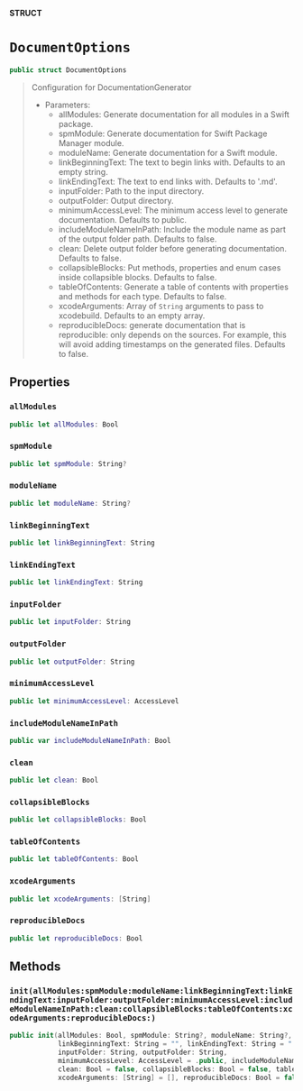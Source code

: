 **STRUCT**

# `DocumentOptions`

```swift
public struct DocumentOptions
```

> Configuration for DocumentationGenerator
>
> - Parameters:
>   - allModules: Generate documentation for all modules in a Swift package.
>   - spmModule: Generate documentation for Swift Package Manager module.
>   - moduleName: Generate documentation for a Swift module.
>   - linkBeginningText: The text to begin links with. Defaults to an empty string.
>   - linkEndingText: The text to end links with. Defaults to '.md'.
>   - inputFolder: Path to the input directory.
>   - outputFolder: Output directory.
>   - minimumAccessLevel: The minimum access level to generate documentation. Defaults to public.
>   - includeModuleNameInPath: Include the module name as part of the output folder path. Defaults to false.
>   - clean: Delete output folder before generating documentation. Defaults to false.
>   - collapsibleBlocks: Put methods, properties and enum cases inside collapsible blocks. Defaults to false.
>   - tableOfContents: Generate a table of contents with properties and methods for each type. Defaults to false.
>   - xcodeArguments: Array of `String` arguments to pass to xcodebuild. Defaults to an empty array.
>   - reproducibleDocs: generate documentation that is reproducible: only depends on the sources.
>     For example, this will avoid adding timestamps on the generated files. Defaults to false.

## Properties
### `allModules`

```swift
public let allModules: Bool
```

### `spmModule`

```swift
public let spmModule: String?
```

### `moduleName`

```swift
public let moduleName: String?
```

### `linkBeginningText`

```swift
public let linkBeginningText: String
```

### `linkEndingText`

```swift
public let linkEndingText: String
```

### `inputFolder`

```swift
public let inputFolder: String
```

### `outputFolder`

```swift
public let outputFolder: String
```

### `minimumAccessLevel`

```swift
public let minimumAccessLevel: AccessLevel
```

### `includeModuleNameInPath`

```swift
public var includeModuleNameInPath: Bool
```

### `clean`

```swift
public let clean: Bool
```

### `collapsibleBlocks`

```swift
public let collapsibleBlocks: Bool
```

### `tableOfContents`

```swift
public let tableOfContents: Bool
```

### `xcodeArguments`

```swift
public let xcodeArguments: [String]
```

### `reproducibleDocs`

```swift
public let reproducibleDocs: Bool
```

## Methods
### `init(allModules:spmModule:moduleName:linkBeginningText:linkEndingText:inputFolder:outputFolder:minimumAccessLevel:includeModuleNameInPath:clean:collapsibleBlocks:tableOfContents:xcodeArguments:reproducibleDocs:)`

```swift
public init(allModules: Bool, spmModule: String?, moduleName: String?,
            linkBeginningText: String = "", linkEndingText: String = ".md",
            inputFolder: String, outputFolder: String,
            minimumAccessLevel: AccessLevel = .public, includeModuleNameInPath: Bool = false,
            clean: Bool = false, collapsibleBlocks: Bool = false, tableOfContents: Bool = false,
            xcodeArguments: [String] = [], reproducibleDocs: Bool = false)
```
